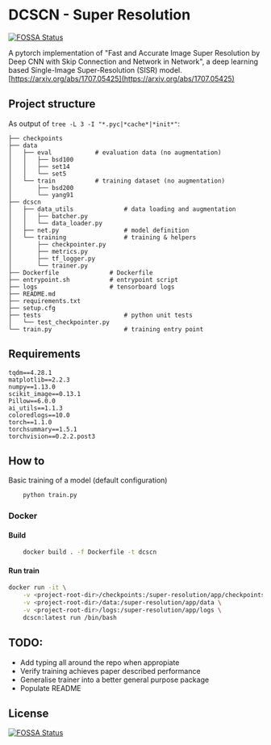 # DCSCN - Super Resolution
[![FOSSA Status](https://app.fossa.io/api/projects/git%2Bgithub.com%2Fjmrf%2Fdcscn-super-resolution.svg?type=shield)](https://app.fossa.io/projects/git%2Bgithub.com%2Fjmrf%2Fdcscn-super-resolution?ref=badge_shield)


A pytorch implementation of "Fast and Accurate Image Super Resolution by Deep CNN with Skip Connection and Network in Network",
a deep learning based Single-Image Super-Resolution (SISR) model. [https://arxiv.org/abs/1707.05425](https://arxiv.org/abs/1707.05425)

## Project structure

As output of `tree -L 3 -I "*.pyc|*cache*|*init*"`:
```
├── checkpoints
├── data
│   ├── eval            # evaluation data (no augmentation)
│   │   ├── bsd100
│   │   ├── set14
│   │   └── set5
│   └── train           # training dataset (no augmentation)
│       ├── bsd200
│       └── yang91
├── dcscn
│   ├── data_utils              # data loading and augmentation
│   │   ├── batcher.py
│   │   └── data_loader.py
│   ├── net.py                  # model definition
│   └── training                # training & helpers
│       ├── checkpointer.py
│       ├── metrics.py
│       ├── tf_logger.py
│       └── trainer.py
├── Dockerfile              # Dockerfile
├── entrypoint.sh           # entrypoint script
├── logs                    # tensorboard logs
├── README.md
├── requirements.txt
├── setup.cfg
├── tests                       # python unit tests
│   └── test_checkpointer.py
└── train.py                    # training entry point

```

## Requirements

```
tqdm==4.28.1
matplotlib==2.2.3
numpy==1.13.0
scikit_image==0.13.1
Pillow==6.0.0
ai_utils==1.1.3
coloredlogs==10.0
torch==1.1.0
torchsummary==1.5.1
torchvision==0.2.2.post3
```
## How to

Basic training of a model (default configuration)
```bash
    python train.py
```

### Docker

#### Build
```bash
    docker build . -f Dockerfile -t dcscn
```

#### Run train
```bash
docker run -it \
    -v <project-root-dir>/checkpoints:/super-resolution/app/checkpoints \
    -v <project-root-dir>/data:/super-resolution/app/data \
    -v <project-root-dir>/logs:/super-resolution/app/logs \
    dcscn:latest run /bin/bash
```

## TODO:

* Add typing all around the repo when appropiate
* Verify training achieves paper described performance
* Generalise trainer into a better general purpose package
* Populate README


## License
[![FOSSA Status](https://app.fossa.io/api/projects/git%2Bgithub.com%2Fjmrf%2Fdcscn-super-resolution.svg?type=large)](https://app.fossa.io/projects/git%2Bgithub.com%2Fjmrf%2Fdcscn-super-resolution?ref=badge_large)